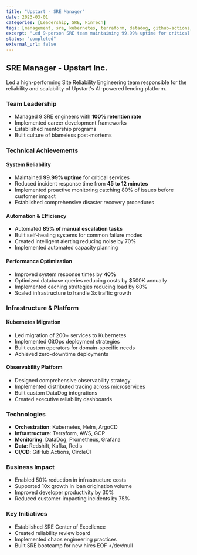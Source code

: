 ```yaml
---
title: "Upstart - SRE Manager"
date: 2023-03-01
categories: [Leadership, SRE, FinTech]
tags: [management, sre, kubernetes, terraform, datadog, github-actions, redshift, fintech]
excerpt: "Led 9-person SRE team maintaining 99.99% uptime for critical fintech infrastructure"
status: "completed"
external_url: false
---
```


## SRE Manager - Upstart Inc.

Led a high-performing Site Reliability Engineering team responsible for the reliability and scalability of Upstart's AI-powered lending platform.

### Team Leadership
- Managed 9 SRE engineers with **100% retention rate**
- Implemented career development frameworks
- Established mentorship programs
- Built culture of blameless post-mortems

### Technical Achievements

#### System Reliability
- Maintained **99.99% uptime** for critical services
- Reduced incident response time from **45 to 12 minutes**
- Implemented proactive monitoring catching 80% of issues before customer impact
- Established comprehensive disaster recovery procedures

#### Automation & Efficiency
- Automated **85% of manual escalation tasks**
- Built self-healing systems for common failure modes
- Created intelligent alerting reducing noise by 70%
- Implemented automated capacity planning

#### Performance Optimization
- Improved system response times by **40%**
- Optimized database queries reducing costs by $500K annually
- Implemented caching strategies reducing load by 60%
- Scaled infrastructure to handle 3x traffic growth

### Infrastructure & Platform

#### Kubernetes Migration
- Led migration of 200+ services to Kubernetes
- Implemented GitOps deployment strategies
- Built custom operators for domain-specific needs
- Achieved zero-downtime deployments

#### Observability Platform
- Designed comprehensive observability strategy
- Implemented distributed tracing across microservices
- Built custom DataDog integrations
- Created executive reliability dashboards

### Technologies
- **Orchestration**: Kubernetes, Helm, ArgoCD
- **Infrastructure**: Terraform, AWS, GCP
- **Monitoring**: DataDog, Prometheus, Grafana
- **Data**: Redshift, Kafka, Redis
- **CI/CD**: GitHub Actions, CircleCI

### Business Impact
- Enabled 50% reduction in infrastructure costs
- Supported 10x growth in loan origination volume
- Improved developer productivity by 30%
- Reduced customer-impacting incidents by 75%

### Key Initiatives
- Established SRE Center of Excellence
- Created reliability review board
- Implemented chaos engineering practices
- Built SRE bootcamp for new hires
EOF </dev/null
